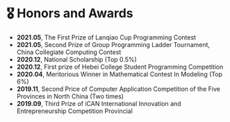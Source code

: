 # 🎖 Honors and Awards
- **2021.05**, The First Prize of Lanqiao Cup Programming Contest
- **2021.05**, Second Prize of Group Programming Ladder Tournament, China Collegiate Computing Contest
- **2020.12**, National Scholarship (Top 0.5%)
- **2020.12**, First prize of Hebei College Student Programming Competition
- **2020.04**, Meritorious Winner in Mathematical Contest In Modeling (Top 6%)
- **2019.11**, Second Price of Computer Application Competition of the Five Provinces in North China (Two times)
- **2019.09**, Third Prize of iCAN International Innovation and Entrepreneurship Competition Provincial